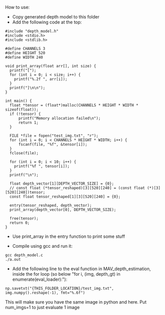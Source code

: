 How to use:

- Copy generated depth model to this folder
- Add the following code at the top:

```
#include "depth_model.h"
#include <stdio.h>
#include <stdlib.h>

#define CHANNELS 3
#define HEIGHT 520
#define WIDTH 240

void print_array(float arr[], int size) {
  printf("[");
  for (int i = 0; i < size; i++) {
    printf("%.2f ", arr[i]);
  }
  printf("]\n\n");
}

int main() {
  float *tensor = (float*)malloc(CHANNELS * HEIGHT * WIDTH * sizeof(float));
  if (!tensor) {
      printf("Memory allocation failed\n");
      return 1;
  }

  FILE *file = fopen("test_img.txt", "r");
  for (int i = 0; i < CHANNELS * HEIGHT * WIDTH; i++) {
      fscanf(file, "%f", &tensor[i]);
  }
  fclose(file);

  for (int i = 0; i < 10; i++) {
    printf("%f ", tensor[i]);
  }
  printf("\n");

  float depth_vector[1][DEPTH_VECTOR_SIZE] = {0};
  // const float (*tensor_reshaped)[3][520][240] = (const float (*)[3][520][240])tensor;
  const float tensor_reshaped[1][3][520][240] = {0};

  entry(tensor_reshaped, depth_vector);
  print_array(depth_vector[0], DEPTH_VECTOR_SIZE);

  free(tensor);
  return 0;
}
```

- Use print_array in the entry function to print some stuff

- Compile using gcc and run it:
```
gcc depth_model.c
./a.out
```

- Add the following line to the eval function in MAV_depth_estimation, inside the for loop (so below "for i, (img, depth_gt) in enumerate(eval_loader):"):
```
np.savetxt("{THIS_FOLDER_LOCATION}/test_img.txt", img.numpy().reshape(-1), fmt="%.6f")
```

This will make sure you have the same image in python and here. Put num_imgs=1 to just evaluate 1 image